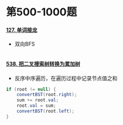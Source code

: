# 第500-1000题

#### [127. 单词接龙](https://leetcode-cn.com/problems/word-ladder/)

* 双向BFS

```java

```

#### [538. 把二叉搜索树转换为累加树](https://leetcode-cn.com/problems/convert-bst-to-greater-tree/)

* 反序中序遍历，在遍历过程中记录节点值之和

```java
if (root != null) {
    convertBST(root.right);
    sum += root.val;
    root.val = sum;
    convertBST(root.left);
}
```
